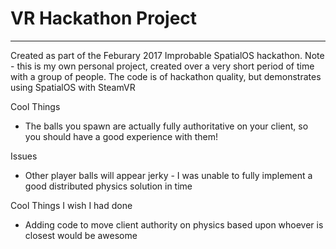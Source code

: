 # VR Hackathon Project
---

Created as part of the Feburary 2017 Improbable SpatialOS hackathon. 
Note - this is my own personal project, created over a very short period of time with a group of people. The code is of hackathon quality, but demonstrates using SpatialOS with SteamVR 

Cool Things
* The balls you spawn are actually fully authoritative on your client, so you should have a good experience with them!

Issues
* Other player balls will appear jerky - I was unable to fully implement a good distributed physics solution in time

Cool Things I wish I had done
* Adding code to move client authority on physics based upon whoever is closest would be awesome
